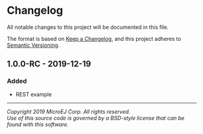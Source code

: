 # Changelog

All notable changes to this project will be documented in this file.

The format is based on [Keep a Changelog](https://keepachangelog.com/en/1.0.0/),
and this project adheres to [Semantic Versioning](https://semver.org/spec/v2.0.0.html).

## 1.0.0-RC - 2019-12-19

### Added

  - REST example
  
---  
_Copyright 2019 MicroEJ Corp. All rights reserved._  
_Use of this source code is governed by a BSD-style license that can be found with this software._